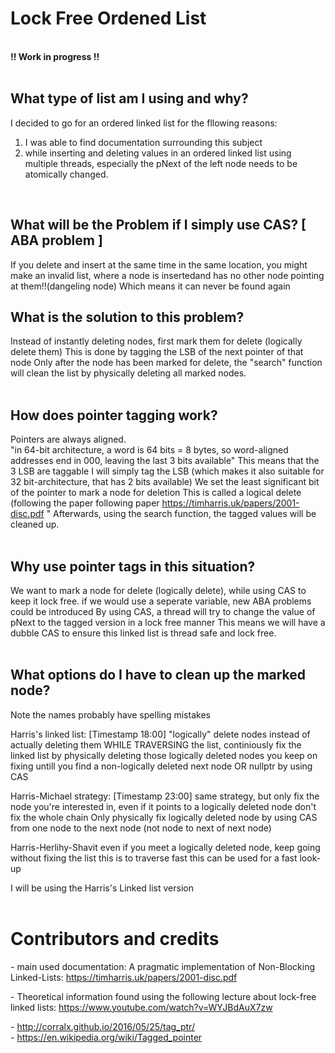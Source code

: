  # Lock Free Ordened List
<br>
 <b>!! Work in progress !!</b> <br>
 <br>


 ## What type of list am I using and why?
 
 I decided to go for an ordered linked list for the fllowing reasons: <br>
 1) I was able to find documentation surrounding this subject <br>
 2) while inserting and deleting values in an ordered linked list using multiple threads, 
    especially the pNext of the left node needs to be atomically changed. <br>
 <br>
 
 ## What will be the Problem if I simply use CAS? [ ABA problem ]
 
 If you delete and insert at the same time in the same location, you might make an invalid list,
 where a node is insertedand has no other node pointing at them!!(dangeling node)
 Which means it can never be found again
 <br>
 
 ## What is the solution to this problem?
 
 Instead of instantly deleting nodes, first mark them for delete (logically delete them)
 This is done by tagging the LSB of the next pointer of that node
 Only after the node has been marked for delete, the "search" function will clean the list
 by physically deleting all marked nodes.
 <br> <br>
 
 ## How does pointer tagging work?

 Pointers are always aligned.  
 "in 64-bit architecture, a word is 64 bits = 8 bytes, so word-aligned addresses end in 000, leaving the last 3 bits available"
 This means that the 3 LSB are taggable
 I will simply tag the LSB (which makes it also suitable for 32 bit-architecture, that has 2 bits available)
 We set the least significant bit of the pointer to mark a node for deletion
 This is called a logical delete (following the paper following paper https://timharris.uk/papers/2001-disc.pdf "
 Afterwards, using the search function, the tagged values will be cleaned up.
 <br> <br>
 
 ## Why use pointer tags in this situation?
 
 We want to mark a node for delete (logically delete), while using CAS to keep it lock free.
 if we would use a seperate variable, new ABA problems could be introduced
 By using CAS, a thread will try to change the value of pNext to the tagged version in a lock free manner
 This means we will have a dubble CAS to ensure this linked list is thread safe and lock free.
 <br> <br>
 
 ## What options do I have to clean up the marked node?
 

 Note the names probably have spelling mistakes

 Harris's linked list: [Timestamp 18:00]
 "logically" delete nodes instead of actually deleting them
 WHILE TRAVERSING the list, continiously fix the linked list by physically deleting those logically deleted nodes 
 you keep on fixing untill you find a non-logically deleted next node OR nullptr by using CAS

 Harris-Michael strategy: [Timestamp 23:00]
 same strategy, but only fix the node you're interested in, even if it points to a logically deleted node
 don't fix the whole chain
 Only physically fix logically deleted node by using CAS from one node to the next node (not node to next of next node)

 Harris-Herlihy-Shavit
 even if you meet a logically deleted node, keep going without fixing the list
 this is to traverse fast
 this can be used for a fast look-up

 I will be using the  Harris's Linked list version
 <br> <br>

 # Contributors and credits
\- main used documentation:
 A pragmatic implementation of Non-Blocking Linked-Lists: https://timharris.uk/papers/2001-disc.pdf <br>

\-  Theoretical information found using the following lecture about lock-free linked lists:
 https://www.youtube.com/watch?v=WYJBdAuX7zw <br>

 \-  http://corralx.github.io/2016/05/25/tag_ptr/<br>
 \-  https://en.wikipedia.org/wiki/Tagged_pointer 